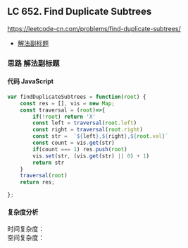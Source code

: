 ## LC 652. Find Duplicate Subtrees
https://leetcode-cn.com/problems/find-duplicate-subtrees/
- [解法副标题](#思路-解法副标题)

### 思路 解法副标题

#### 代码 JavaScript

```JavaScript
var findDuplicateSubtrees = function(root) {
    const res = [], vis = new Map;
    const traversal = (root)=>{
        if(!root) return 'X'
        const left = traversal(root.left)
        const right = traversal(root.right)
        const str =  `${left},${right},${root.val}`
        const count = vis.get(str)
        if(count === 1) res.push(root)
        vis.set(str, (vis.get(str) || 0) + 1)
        return str
    }
    traversal(root)
    return res;

};

```

#### 复杂度分析
时间复杂度： </br>
空间复杂度：
